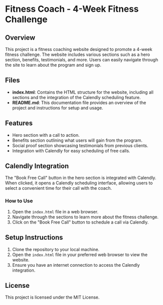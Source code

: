 # Fitness Coach - 4-Week Fitness Challenge

## Overview
This project is a fitness coaching website designed to promote a 4-week fitness challenge. The website includes various sections such as a hero section, benefits, testimonials, and more. Users can easily navigate through the site to learn about the program and sign up.

## Files
- **index.html**: Contains the HTML structure for the website, including all sections and the integration of the Calendly scheduling feature.
- **README.md**: This documentation file provides an overview of the project and instructions for setup and usage.

## Features
- Hero section with a call to action.
- Benefits section outlining what users will gain from the program.
- Social proof section showcasing testimonials from previous clients.
- Integration with Calendly for easy scheduling of free calls.

## Calendly Integration
The "Book Free Call" button in the hero section is integrated with Calendly. When clicked, it opens a Calendly scheduling interface, allowing users to select a convenient time for their call with the coach.

### How to Use
1. Open the `index.html` file in a web browser.
2. Navigate through the sections to learn more about the fitness challenge.
3. Click on the "Book Free Call" button to schedule a call via Calendly.

## Setup Instructions
1. Clone the repository to your local machine.
2. Open the `index.html` file in your preferred web browser to view the website.
3. Ensure you have an internet connection to access the Calendly integration.

## License
This project is licensed under the MIT License.